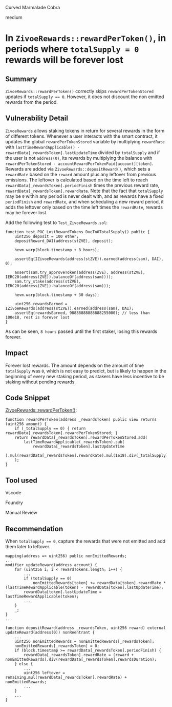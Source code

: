 Curved Marmalade Cobra

medium

# In `ZivoeRewards::rewardPerToken()`, in periods where `totalSupply = 0` rewards will be forever lost

## Summary
`ZivoeRewards::rewardPerToken()` correctly skips `rewardPerTokenStored` updates if `totalSupply == 0`. However, it does not discount the non emitted rewards from the period. 

## Vulnerability Detail
`ZivoeRewards` allows staking tokens in return for several rewards in the form of different tokens. Whenever a user interacts with the smart contract, it updates the global `rewardPerTokenStored` variable by multiplying `rewardRate` with `lastTimeRewardApplicable() - rewardData[_rewardsToken].lastUpdateTime` divided by `totalSupply` and if the user is not `address(0)`, its rewards by multiplying the balance with `rewardPerTokenStored - accountRewardPerTokenPaid[account][token]`.
Rewards are added via `ZivoeRewards::depositReward()`, which sets a `rewardRate` based on the `reward` amount plus any leftover from previous emissions. The leftover is calculated based on the time left to reach `rewardData[_rewardsToken].periodFinish` times the previous reward rate, `rewardData[_rewardsToken].rewardRate`.
Note that the fact that `totalSupply` may be `0` within any period is never dealt with, and as rewards have a fixed `periodFinish` and `rewardRate`, and when scheduling a new reward period, it adds the leftover only based on the time left times the `rewardRate`, rewards may be forever lost.

Add the following test to `Test_ZivoeRewards.sol`:
```solidity
function test_POC_LostRewardTokens_DueTo0TotalSupply() public {
    uint256 deposit = 100 ether;
    depositReward_DAI(address(stZVE), deposit);

    hevm.warp(block.timestamp + 8 hours);

    assertEq(IZivoeRewards(address(stZVE)).earned(address(sam), DAI), 0);

    assert(sam.try_approveToken(address(ZVE), address(stZVE), IERC20(address(ZVE)).balanceOf(address(sam))));
    sam.try_stake(address(stZVE), IERC20(address(ZVE)).balanceOf(address(sam)));
    
    hevm.warp(block.timestamp + 30 days);
    
    uint256 rewardsEarned = IZivoeRewards(address(stZVE)).earned(address(sam), DAI);
    assertEq(rewardsEarned, 98888888888888255000); // less than 100e18, rest is forever lost
}
```
As can be seen, `8 hours` passed until the first staker, losing this rewards forever.

## Impact
Forever lost rewards. The amount depends on the amount of time `totalSupply` was `0`, which is not easy to predict, but is likely to happen in the beginning of every new staking period, as stakers have less incentive to be staking without pending rewards.

## Code Snippet
[ZivoeRewards::rewardPerToken()](https://github.com/sherlock-audit/2024-03-zivoe/blob/main/zivoe-core-foundry/src/ZivoeRewards.sol#L123):
```solidity
function rewardPerToken(address _rewardsToken) public view returns (uint256 amount) {
    if (_totalSupply == 0) { return rewardData[_rewardsToken].rewardPerTokenStored; }
    return rewardData[_rewardsToken].rewardPerTokenStored.add(
        lastTimeRewardApplicable(_rewardsToken).sub(
            rewardData[_rewardsToken].lastUpdateTime
        ).mul(rewardData[_rewardsToken].rewardRate).mul(1e18).div(_totalSupply)
    );
}
```

## Tool used
Vscode

Foundry

Manual Review

## Recommendation

When `totalSupply == 0`, capture the rewards that were not emitted and add them later to leftover.
```solidity
mapping(address => uint256) public nonEmittedRewards;
...
modifier updateReward(address account) {
    for (uint256 i; i < rewardTokens.length; i++) {
        ...
        if (totalSupply == 0)
            nonEmittedRewards[token] += rewardData[token].rewardRate * (lastTimeRewardApplicable(token) - rewardData[token].lastUpdateTime);
        rewardData[token].lastUpdateTime = lastTimeRewardApplicable(token);
        ...
    }
    _;
}
...

function depositReward(address _rewardsToken, uint256 reward) external updateReward(address(0)) nonReentrant {
    ...
    uint256 nonEmittedRewards = nonEmittedRewards[_rewardsToken];
    nonEmittedRewards[_rewardsToken] = 0;
    if (block.timestamp >= rewardData[_rewardsToken].periodFinish) {
        rewardData[_rewardsToken].rewardRate = (reward + nonEmittedRewards).div(rewardData[_rewardsToken].rewardsDuration);
    } else {
        ...
        uint256 leftover = remaining.mul(rewardData[_rewardsToken].rewardRate) + nonEmittedRewards; 
        ...
    }
    ...
}
```
